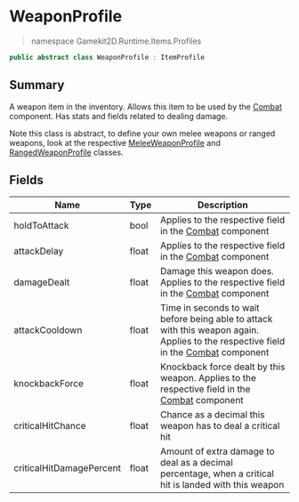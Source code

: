 # WeaponProfile
> namespace Gamekit2D.Runtime.Items.Profiles
```csharp
public abstract class WeaponProfile : ItemProfile
```

## Summary
A weapon item in the inventory. Allows this item to be used by the [Combat](../../Actor/Combat.md) component.
Has stats and fields related to dealing damage. 

Note this class is abstract, to define your own melee weapons or ranged weapons, look at the respective [MeleeWeaponProfile](./MeleeWeaponProfile.md) and [RangedWeaponProfile](./RangedWeaponProfile.md) classes.

## Fields
| Name | Type | Description                                                                      |
|------|------|----------------------------------------------------------------------------------|
| holdToAttack | bool | Applies to the respective field in the [Combat](../../Actor/Combat.md) component |
| attackDelay | float | Applies to the respective field in the [Combat](../../Actor/Combat.md) component |
| damageDealt | float | Damage this weapon does. Applies to the respective field in the [Combat](../../Actor/Combat.md) component|
| attackCooldown | float | Time in seconds to wait before being able to attack with this weapon again. Applies to the respective field in the [Combat](../../Actor/Combat.md) component |
| knockbackForce | float | Knockback force dealt by this weapon. Applies to the respective field in the [Combat](../../Actor/Combat.md) component |
| criticalHitChance | float | Chance as a decimal this weapon has to deal a critical hit |
| criticalHitDamagePercent | float | Amount of extra damage to deal as a decimal percentage, when a critical hit is landed with this weapon |